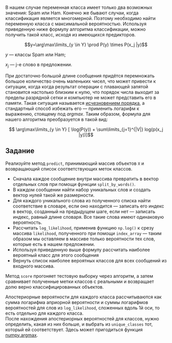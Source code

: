 В нашем случае переменная класса имеет только два возможных значения: 
Spam или Ham. Конечно же бывают случаи, когда классификация является многомерной. 
Поэтому необходимо найти переменную класса с максимальной вероятностью. Используя 
приведенную ниже формулу алгоритма классификации, можно получить такой класс, исходя из 
имеющихся предикторов.

$$y=\arg\max\limits_{y \in Y}  \prod  P(y) \times  P(x_j |y)$$

$y$ — классы Spam или Ham;

$x_j$ — j-е слово в предложении.


При достаточно большой длине сообщения придётся перемножать большое количество очень
маленьких чисел, что может привести к ситуации, когда когда результат операции с
плавающей запятой становится настолько близким к нулю, что порядок числа выходит за
пределы разрядной сетки и компьютер не может представить его в памяти. Такая ситуация
называется [исчезновением порядка](https://ru.wikipedia.org/wiki/%D0%98%D1%81%D1%87%D0%B5%D0%B7%D0%BD%D0%BE%D0%B2%D0%B5%D0%BD%D0%B8%D0%B5_%D0%BF%D0%BE%D1%80%D1%8F%D0%B4%D0%BA%D0%B0), а стандартный способ избежать его&nbsp;— применить
логарифм к выражению, стоящему под $argmax$. Таким образом, формула для нашего алгоритма
преобразуется в такой вид:

$$ \arg\max\limits_{y \in Y} [ \log(P(y)) + \sum\limits_{j=1}^{|V|} log(p(x_j |y))]$$

## Задание
Реализуйте метод `predict`, принимающий массив объектов `X` и возвращающий список 
соответствующих меток классов.
- Сначала каждое сообщение внутри массива превратить в вектор отдельных слов при 
  помощи функции `split_by_words()`.
- В каждом сообщении найти набор уникальных слов и создать вектор нулей такой же 
  размерности.
- Для каждого уникального слова из полученного списка найти соответствие в словаре, 
  если оно находится&nbsp;— записать его индекс в вектор, созданный на предыдущем 
  шаге, если нет&nbsp;— записать индекс, равный длине словаря. Все такие слова имеют 
  одинаковую вероятность.
- Рассчитать `log_likelihood`, применив функцию `np.log()` к срезу массива `likelihood`, 
  полученного при помощи `index_array`&nbsp;— таким образом мы оставляем в массиве 
  только вероятности тех слов, которые есть в нашем предложении. 
- Используя приведенную выше формулу рассчитать наиболее вероятный класс для этого 
  сообщения
- Вернуть список наиболее вероятных классов для всех сообщений из входного массива.


Метод `score` прогоняет тестовую выборку через алгоритм, а затем сравнивает 
полученные метки классов с реальными и возвращает долю верно классифицированных объектов.

<div class="hint">
Апостериорные вероятности для каждого класса рассчитываются как сумма логарифма 
априорной вероятности и суммы логарифмов вероятностей для слов из <code>log_likelihood</code>, 
сложенных вдоль 1й оси, то есть отдельно для каждого класса.
</div>

<div class="hint">
После нахождения апостериорных вероятностей для классов, нужно определить, какая 
из них больше, и выбрать из <code>unique_classes</code> тот, который ей соответствует. Здесь 
может пригодиться функция <a href="https://numpy.org/doc/stable/reference/generated/numpy.argmax.html">numpy.argmax</a>.
</div>